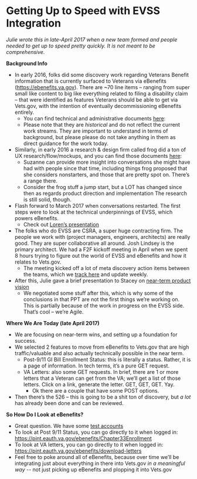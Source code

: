 # Getting Up to Speed with EVSS Integration

*Julie wrote this in late-April 2017 when a new team formed and people needed to get up to speed pretty quickly. It is not meant to be comprehensive.*

**Background Info**
* In early 2016, folks did some discovery work regarding Veterans Benefit information that is currently surfaced to Veterans via eBenefits (https://ebenefits.va.gov).  There are ~70 line items  – ranging from super small like content to big like everything related to filing a disability claim – that were identified as features Veterans should be able to get via Vets.gov, with the intention of eventually decommissioning eBenefits entirely.
  * You can find technical and administrative documents [here](https://github.com/department-of-veterans-affairs/va.gov-team/tree/master/products/evss-integration/discovery): 
  * Please note that they are _historical_ and do not reflect the current work streams.  They are important to understand in terms of background, but please please do not take anything in them as direct guidance for the work today.
* Similarly, in early 2016 a research & design firm called frog did a ton of UX research/flow/mockups, and you can find those documents [here](https://github.com/department-of-veterans-affairs/va.gov-team/tree/master/products/evss-integration/discovery): 
  * Suzanne can provide more insight into conversations she might have had with people since that time, including things frog proposed that she considers nonstarters, and those that are pretty spot on. There’s a range there.  
  * Consider the frog stuff a jump start, but a LOT has changed since then as regards product direction and implementation  The research is still solid, though.
* Flash forward to March 2017 when conversations restarted.  The first steps were to look at the technical underpinnings of EVSS, which powers eBenefits.  
    *  Check out [Loren’s presentation](https://github.com/department-of-veterans-affairs/va.gov-team/blob/master/products/evss-integration/reference-documents/evss-dsva-api-proposal-mar2017.pptx)
* The folks who do EVSS are CSRA, a super huge contracting firm.  The people we work with (project managers, engineers, architects) are really good. They are super collaborative all around. Josh Lindsey is the primary architect. We had a F2F kickoff meeting in April when we spent 8 hours trying to figure out the world of EVSS and eBenefits and how it relates to Vets.gov.  
    * The meeting kicked off a lot of meta discovery action items between the teams, which we [track here](https://github.com/department-of-veterans-affairs/va.gov-team/blob/master/products/evss-integration/reference-documents/evss-vets.gov-collaboration-kickoff-action-item-tracker-20170503.xlsx) and update weekly.
* After this, Julie gave a brief presentation to Stacey on [near-term product vision](https://github.com/department-of-veterans-affairs/va.gov-team/blob/master/products/evss-integration/vets.gov-ebenefits-intro-2017.pptx)
    * 	We negotiated some stuff after this, which is why some of the conclusions in that PPT are not the first things we’re working on.  This is partially because of the work in progress on the EVSS side.  That’s cool – we’re Agile.

**Where We Are Today (late April 2017)**
* We are focusing on near-term wins, and setting up a foundation for success.  
* We selected 2 features to move from eBenefits to Vets.gov that are high traffic/valuable and also actually technically possible in the near term.
    * Post-9/11 GI Bill Enrollment Status: this is literally a status.  Rather, it is a page of information.  In tech terms, it’s a pure GET request.  
    * VA Letters: also some GET requests.  In brief, there are 1 or more letters that a Veteran can get from the VA; we’ll get a list of those letters.  Click on a link, generate the letter.  GET, GET, GET.  Yay.
        * Ok there are a couple that have some POST options.
* Then there’s the 526 – this is going to be a shit ton of discovery, but _a lot_ has already been done and can be reviewed. 

**So How Do I Look at eBenefits?**
* Great question.  We have some [test accounts](https://github.com/department-of-veterans-affairs/va.gov-team-sensitive/blob/master/Administrative/accessing-ebenefits.md)
* To look at Post 9/11 Status, you can go directly to it when logged in: https://pint.eauth.va.gov/ebenefits/Chapter33Enrollment 
* To look at VA letters, you can go directly to it when logged in: https://pint.eauth.va.gov/ebenefits/download-letters
* Feel free to poke around all of eBenefits, because over time we’ll be integrating just about everything in there into Vets.gov _in a meaningful way_ -- not just picking up eBenefits and plopping it into Vets.gov
